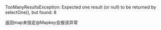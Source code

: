 TooManyResultsException: Expected one result (or null) to be returned by selectOne(), but found: 8

返回map未指定@Mapkey会报该异常